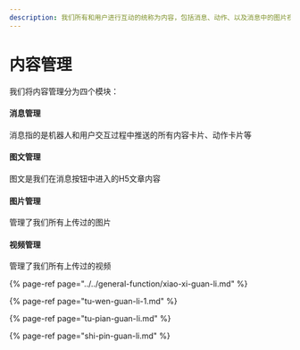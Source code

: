 ```yaml
---
description: 我们所有和用户进行互动的统称为内容，包括消息、动作、以及消息中的图片视频等素材。因此对于运营人来说，内容管理模块就是管理您机器人的地方。
---
```


# 内容管理

我们将内容管理分为四个模块：

#### 消息管理

消息指的是机器人和用户交互过程中推送的所有内容卡片、动作卡片等

#### 图文管理

图文是我们在消息按钮中进入的H5文章内容

#### 图片管理

管理了我们所有上传过的图片

#### 视频管理

管理了我们所有上传过的视频

{% page-ref page="../../general-function/xiao-xi-guan-li.md" %}

{% page-ref page="tu-wen-guan-li-1.md" %}

{% page-ref page="tu-pian-guan-li.md" %}

{% page-ref page="shi-pin-guan-li.md" %}


